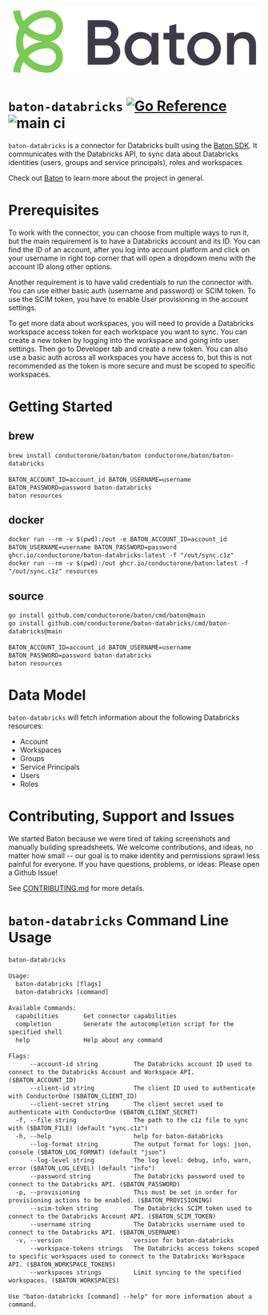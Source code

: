 ![Baton Logo](./docs/images/baton-logo.png)

# `baton-databricks` [![Go Reference](https://pkg.go.dev/badge/github.com/conductorone/baton-databricks.svg)](https://pkg.go.dev/github.com/conductorone/baton-databricks) ![main ci](https://github.com/conductorone/baton-databricks/actions/workflows/main.yaml/badge.svg)

`baton-databricks` is a connector for Databricks built using the [Baton SDK](https://github.com/conductorone/baton-sdk). It communicates with the Databricks API, to sync data about Databricks identities (users, groups and service principals), roles and workspaces. 

Check out [Baton](https://github.com/conductorone/baton) to learn more about the project in general.

# Prerequisites

To work with the connector, you can choose from multiple ways to run it, but the main requirement is to have a Databricks account and its ID. You can find the ID of an account, after you log into account platform and click on your username in right top corner that will open a dropdown menu with the account ID along other options.

Another requirement is to have valid credentials to run the connector with. You can use either basic auth (username and password) or SCIM token. To use the SCIM token, you have to enable User provisioning in the account settings.

To get more data about workspaces, you will need to provide a Databricks workspace access token for each workspace you want to sync. You can create a new token by logging into the workspace and going into user settings. Then go to Developer tab and create a new token. You can also use a basic auth across all workspaces you have access to, but this is not recommended as the token is more secure and must be scoped to specific workspaces.

# Getting Started

## brew

```
brew install conductorone/baton/baton conductorone/baton/baton-databricks

BATON_ACCOUNT_ID=account_id BATON_USERNAME=username BATON_PASSWORD=password baton-databricks
baton resources
```

## docker

```
docker run --rm -v $(pwd):/out -e BATON_ACCOUNT_ID=account_id BATON_USERNAME=username BATON_PASSWORD=password ghcr.io/conductorone/baton-databricks:latest -f "/out/sync.c1z"
docker run --rm -v $(pwd):/out ghcr.io/conductorone/baton:latest -f "/out/sync.c1z" resources
```

## source

```
go install github.com/conductorone/baton/cmd/baton@main
go install github.com/conductorone/baton-databricks/cmd/baton-databricks@main

BATON_ACCOUNT_ID=account_id BATON_USERNAME=username BATON_PASSWORD=password baton-databricks
baton resources
```

# Data Model

`baton-databricks` will fetch information about the following Databricks resources:

- Account
- Workspaces
- Groups
- Service Principals
- Users
- Roles

# Contributing, Support and Issues

We started Baton because we were tired of taking screenshots and manually building spreadsheets. We welcome contributions, and ideas, no matter how small -- our goal is to make identity and permissions sprawl less painful for everyone. If you have questions, problems, or ideas: Please open a Github Issue!

See [CONTRIBUTING.md](https://github.com/ConductorOne/baton/blob/main/CONTRIBUTING.md) for more details.

# `baton-databricks` Command Line Usage

```
baton-databricks

Usage:
  baton-databricks [flags]
  baton-databricks [command]

Available Commands:
  capabilities       Get connector capabilities
  completion         Generate the autocompletion script for the specified shell
  help               Help about any command

Flags:
      --account-id string          The Databricks account ID used to connect to the Databricks Account and Workspace API. ($BATON_ACCOUNT_ID)
      --client-id string           The client ID used to authenticate with ConductorOne ($BATON_CLIENT_ID)
      --client-secret string       The client secret used to authenticate with ConductorOne ($BATON_CLIENT_SECRET)
  -f, --file string                The path to the c1z file to sync with ($BATON_FILE) (default "sync.c1z")
  -h, --help                       help for baton-databricks
      --log-format string          The output format for logs: json, console ($BATON_LOG_FORMAT) (default "json")
      --log-level string           The log level: debug, info, warn, error ($BATON_LOG_LEVEL) (default "info")
      --password string            The Databricks password used to connect to the Databricks API. ($BATON_PASSWORD)
  -p, --provisioning               This must be set in order for provisioning actions to be enabled. ($BATON_PROVISIONING)
      --scim-token string          The Databricks SCIM token used to connect to the Databricks Account API. ($BATON_SCIM_TOKEN)
      --username string            The Databricks username used to connect to the Databricks API. ($BATON_USERNAME)
  -v, --version                    version for baton-databricks
      --workspace-tokens strings   The Databricks access tokens scoped to specific workspaces used to connect to the Databricks Workspace API. ($BATON_WORKSPACE_TOKENS)
      --workspaces strings         Limit syncing to the specified workspaces. ($BATON_WORKSPACES)

Use "baton-databricks [command] --help" for more information about a command.
```
